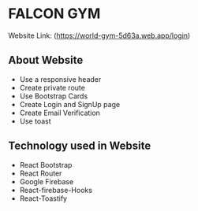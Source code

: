 # FALCON GYM

Website Link: (https://world-gym-5d63a.web.app/login)

## About Website

* Use a responsive header
* Create private route
* Use Bootstrap Cards
* Create Login and SignUp page
* Create Email Verification
* Use toast

## Technology used in Website

* React Bootstrap
* React Router
* Google Firebase
* React-firebase-Hooks
* React-Toastify

